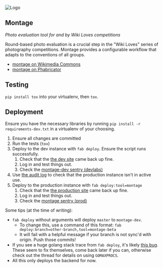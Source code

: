 ![Logo](https://i.imgur.com/EZD3p9r.png)

## Montage
*Photo evaluation tool for and by Wiki Loves competitions*

Round-based photo evaluation is a crucial step in the "Wiki Loves"
series of photography competitions. Montage provides a configurable
workflow that adapts to the conventions of all groups.

* [montage on Wikimedia Commons](https://commons.wikimedia.org/wiki/Commons:Montage)
* [montage on Phabricator](https://phabricator.wikimedia.org/project/view/2287/)


## Testing

`pip install tox` into your virtualenv, then `tox`.

## Deployment

Ensure you have the necessary libraries by running `pip install -r requirements-dev.txt`
in a virtualenv of your choosing.

1. Ensure all changes are committed
2. Run the tests (`tox`)
3. Deploy to the dev instance with `fab deploy`. Ensure the script
   runs successfully.
   1. Check that the [the dev site](https://tools.wmflabs.org/montage-dev/meta/)
   came back up fine.
   2. Log in and test things out.
   3. Check the [montage-dev sentry (devlabs)](https://sentry.io/organizations/hatnote/issues/?environment=devlabs&project=3532775)
4. Use [the audit log](https://tools.wmflabs.org/montage/v1/logs/audit)
   to check that the production instance isn't in active use.
5. Deploy to the production instance with `fab deploy:tool=montage`
   1. Check that the [the production site](https://tools.wmflabs.org/montage/meta/)
      came back up fine.
   2. Log in and test things out.
   3. Check the [montage sentry (prod)](https://sentry.io/organizations/hatnote/issues/?environment=prod&project=3532775)

Some tips (at the time of writing):

* `fab deploy` without arguments will deploy `master` to `montage-dev`.
  * To change this, use a command of this format:
    `fab deploy:branch=other-branch,tool=montage-beta`
  * It will fail with a helpful message if your branch is not sync'd
    with origin. Push those commits!
* If you see a huge golang stack trace from `fab deploy`, it's likely
  [this bug](https://phabricator.wikimedia.org/T219070). These seem to
  fix themselves, come back later if you can, otherwise check out the
  thread for details on using `GOMAXPROCS`.
* All this only deploys the backend for now.
